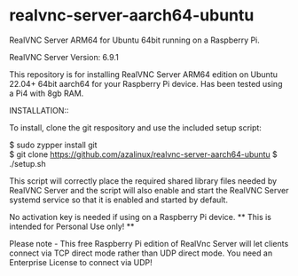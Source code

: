# realvnc-server-aarch64-ubuntu
RealVNC Server ARM64 for Ubuntu 64bit running on a Raspberry Pi.

RealVNC Server Version: 6.9.1

This repository is for installing RealVNC Server ARM64 edition on Ubuntu 22.04+ 64bit aarch64 for your Raspberry Pi device. Has been tested using a Pi4 with 8gb RAM.

INSTALLATION::

To install, clone the git respository and use the included setup script:

$ sudo zypper install git                           
$ git clone https://github.com/azalinux/realvnc-server-aarch64-ubuntu
$ ./setup.sh

This script will correctly place the required shared library files needed by RealVNC Server and the script will also enable and start the RealVNC Server systemd service so that it is enabled and started by default.

No activation key is needed if using on a Raspberry Pi device. ** This is intended for Personal Use only! **

Please note - This free Raspberry Pi edition of RealVnc Server will let clients connect via TCP direct mode rather than UDP direct mode. You need an Enterprise License to connect via UDP!
